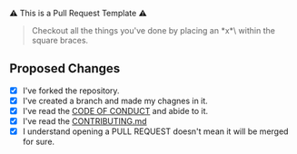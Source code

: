 :warning: This is a Pull Request Template :warning:
> Checkout all the things you've done by placing an \*x*\ within the square braces.
## Proposed Changes
- [x] I've forked the repository.
- [x] I've created a branch and made my chagnes in it. 
- [x] I've read the [CODE OF CONDUCT](https://github.com/my-first-pr/hacktoberfest-2018/blob/master/CODE_OF_CONDUCT.md) and abide to it.
- [x] I've read the [CONTRIBUTING.md](https://github.com/my-first-pr/hacktoberfest-2018/blob/master/CONTRIBUTING.md)
- [x] I understand opening a PULL REQUEST doesn't mean it will be merged for sure.
